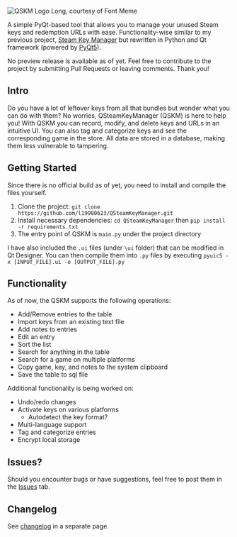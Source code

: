 ![QSKM Logo Long, courtesy of Font Meme](https://fontmeme.com/permalink/181231/ae70c4a9e1fc905ed3b78b09ddb0b801.png)

A simple PyQt-based tool that allows you to manage your unused Steam keys and redemption URLs with ease. Functionality-wise similar to my previous project, [Steam Key Manager](https://github.com/l19980623/SteamKeyManager) but rewritten in Python and Qt framework (powered by [PyQt5](https://www.riverbankcomputing.com/software/pyqt/intro)).  

No preview release is available as of yet. Feel free to contribute to the project by submitting Pull Requests or leaving comments. Thank you!

## Intro 
Do you have a lot of leftover keys from all that bundles but wonder what you can do with them? No worries, QSteamKeyManager (QSKM) is here to help you! With QSKM you can record, modify, and delete keys and URLs in an intuitive UI. You can also tag and categorize keys and see the corresponding game in the store. All data are stored in a database, making them less vulnerable to tampering.

## Getting Started
Since there is no official build as of yet, you need to install and compile the files yourself.

1. Clone the project: `git clone https://github.com/l19980623/QSteamKeyManager.git`
2. Install necessary dependencies: `cd QSteamKeyManager` then `pip install -r requirements.txt`
3. The entry point of QSKM is `main.py` under the project directory

I have also included the `.ui` files (under `\ui` folder) that can be modified in Qt Designer.
You can then compile them into `.py` files by executing 
`pyuic5 -x [INPUT_FILE].ui -o [OUTPUT_FILE].py`

## Functionality
As of now, the QSKM supports the following operations:
- Add/Remove entries to the table
- Import keys from an existing text file
- Add notes to entries
- Edit an entry
- Sort the list
- Search for anything in the table
- Search for a game on multiple platforms
- Copy game, key, and notes to the system clipboard
- Save the table to sql file

Additional functionality is being worked on:
- Undo/redo changes
- Activate keys on various platforms
    - Autodetect the key format?
- Multi-language support
- Tag and categorize entries
- Encrypt local storage


## Issues? 
Should you encounter bugs or have suggestions, feel free to post them in the [Issues](https://github.com/l19980623/QSteamKeyManager/issues) tab. 

## Changelog
See [changelog](https://github.com/l19980623/QSteamKeyManager/blob/master/CHANGELOG.md) in a separate page.
